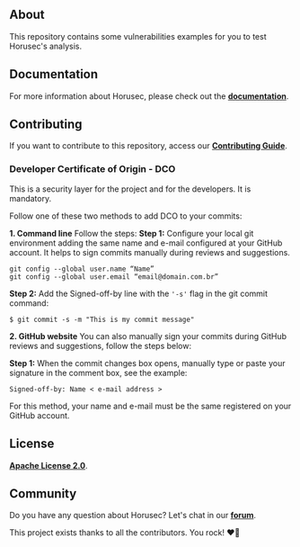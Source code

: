 
## **About** 
This repository contains some vulnerabilities examples for you to test Horusec's analysis.

## **Documentation**

For more information about Horusec, please check out the [**documentation**](https://docs.horusec.io).


## **Contributing**

If you want to contribute to this repository, access our [**Contributing Guide**](https://github.com/ZupIT/horusec/blob/main/CONTRIBUTING.md). 


### **Developer Certificate of Origin - DCO**

 This is a security layer for the project and for the developers. It is mandatory.
 
 Follow one of these two methods to add DCO to your commits:
 
**1. Command line**
 Follow the steps: 
 **Step 1:** Configure your local git environment adding the same name and e-mail configured at your GitHub account. It helps to sign commits manually during reviews and suggestions.

 ```
git config --global user.name “Name”
git config --global user.email “email@domain.com.br”
```
**Step 2:** Add the Signed-off-by line with the `'-s'` flag in the git commit command:

```
$ git commit -s -m "This is my commit message"
```

**2. GitHub website**
You can also manually sign your commits during GitHub reviews and suggestions, follow the steps below: 

**Step 1:** When the commit changes box opens, manually type or paste your signature in the comment box, see the example:

```
Signed-off-by: Name < e-mail address >
```

For this method, your name and e-mail must be the same registered on your GitHub account.

## **License**
[**Apache License 2.0**](https://github.com/ZupIT/horusec-examples-vulnerabilities/blob/main/LICENSE).

## **Community**
Do you have any question about Horusec? Let's chat in our [**forum**](https://forum.zup.com.br/).


This project exists thanks to all the contributors. You rock! ❤️🚀
